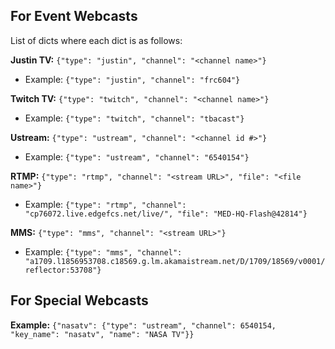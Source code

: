 ## For Event Webcasts

List of dicts where each dict is as follows:

**Justin TV:** `{"type": "justin", "channel": "<channel name>"}`
* Example: `{"type": "justin", "channel": "frc604"}`

**Twitch TV:** `{"type": "twitch", "channel": "<channel name>"}`
* Example: `{"type": "twitch", "channel": "tbacast"}`


**Ustream:** `{"type": "ustream", "channel": "<channel id #>"}`
* Example: `{"type": "ustream", "channel": "6540154"}`

**RTMP:** `{"type": "rtmp", "channel": "<stream URL>", "file": "<file name>"}`
* Example: `{"type": "rtmp", "channel": "cp76072.live.edgefcs.net/live/", "file": "MED-HQ-Flash@42814"}`

**MMS:** `{"type": "mms", "channel": "<stream URL>"}`
* Example: `{"type": "mms", "channel": "a1709.l1856953708.c18569.g.lm.akamaistream.net/D/1709/18569/v0001/reflector:53708"}`

## For Special Webcasts
**Example:** `{"nasatv": {"type": "ustream", "channel": 6540154, "key_name": "nasatv", "name": "NASA TV"}}`